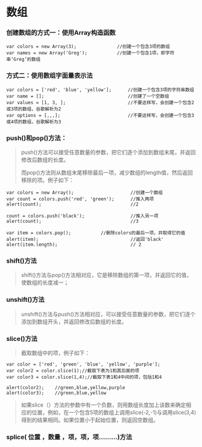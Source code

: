 # 数组

### 创建数组的方式一：使用Array构造函数

```
var colors = new Array(3);               //创建一个包含3项的数组
var names = new Array('Greg');           //创建一个包含1项，即字符串‘Greg’的数组
```

### 方式二：使用数组字面量表示法

```
var colors = ['red', 'blue', 'yellow'];      //创建一个包含3项的字符串数组
var name = [];                               //创建了一个空数组
var values = [1, 3, ];                       //不要这样写，会创建一个包含2或3项的数组，谷歌解析为2
var options = [,,,];                      	 //不要这样写，会创建一个包含3或4项的数组，谷歌解析为3
```

### push()和pop()方法：

> push()方法可以接受任意数量的参数，把它们逐个添加到数组末尾，并返回修改后数组的长度。
>
> 而pop()方法则从数组末尾移除最后一项，减少数组的length值，然后返回移除的项。例子如下：

```
var colors = new Array();                     //创建一个数组
var count = colors.push('red', 'green');      //推入两项
alert(count);                                 //2

count = colors.push('black');                 //推入另一项
alert(count);                                 //3

var item = colors.pop();           //删除colors的最后一项，并取得它的值
alert(item);                                  //返回'black'
alert(item.length);                           // 2
```

### shift()方法

>shift()方法与pop()方法相对应，它是移除数组的第一项，并返回它的值，使数组的长度减一；

### unshift()方法

> unshift()方法与push()方法相对应，可以接受任意数量的参数，把它们逐个添加到数组开头，并返回修改后数组的长度。

### slice()方法

> 截取数组中的项，例子如下：

```
var color = ['red', 'green', 'blue', 'yellow', 'purple'];
var color2 = color.slice(1);//截取下表为1和其后面的项
var color3 = color.slice(1,4);//截取下表1和4中间的项，包括1和4

alert(color2);    //green,blue,yellow,purple
alert(color3);    //green,blue,yellow
```

> 如果slice（）方法的参数中有一个负数，则用数组长度加上该数来确定相应的位置，例如，在一个包含5项的数组上调用slice(-2,-1)与调用slice(3,4)得到的结果相同。如果位置小于起始位置，则返回空数组。

### splice( 位置 ，数量 ，项，项，项.........)方法

